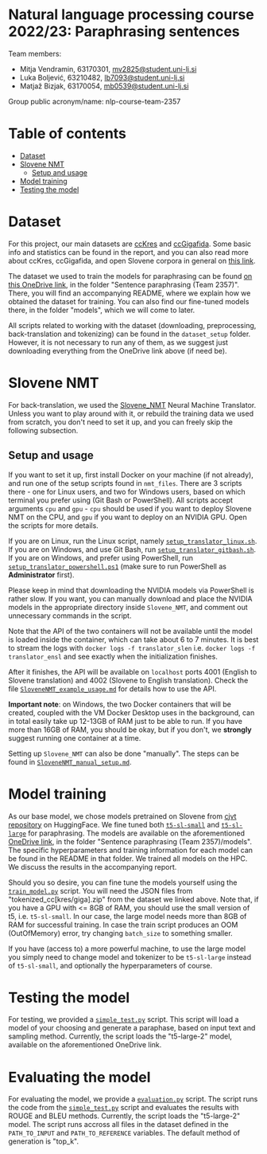 # Natural language processing course 2022/23: Paraphrasing sentences <!-- omit in toc -->

Team members:
 * Mitja Vendramin, 63170301, mv2825@student.uni-lj.si
 * Luka Boljević, 63210482, lb7093@student.uni-lj.si
 * Matjaž Bizjak, 63170054, mb0539@student.uni-lj.si
 
Group public acronym/name: nlp-course-team-2357



# Table of contents <!-- omit in toc -->

- [Dataset](#dataset)
- [Slovene NMT](#slovene-nmt)
  - [Setup and usage](#setup-and-usage)
- [Model training](#model-training)
- [Testing the model](#testing-the-model)



# Dataset

For this project, our main datasets are [ccKres](https://www.clarin.si/repository/xmlui/handle/11356/1034) and [ccGigafida](https://www.clarin.si/repository/xmlui/handle/11356/1035). Some basic info and statistics can be found in the report, and you can also read more about ccKres, ccGigafida, and open Slovene corpora in general on [this link](http://eng.slovenscina.eu/korpusi/proste-zbirke).

The dataset we used to train the models for paraphrasing can be found [on this OneDrive link](https://unilj-my.sharepoint.com/:f:/g/personal/slavkozitnik_fri1_uni-lj_si/EtN8M1dHPn1PrRg3Ff2PIWMBCkgfGq0mU2Kz2tF38HlttA?e=IiE6Nt), in the folder "Sentence paraphrasing (Team 2357)". There, you will find an accompanying README, where we explain how we obtained the dataset for training. You can also find our fine-tuned models there, in the folder "models", which we will come to later.

All scripts related to working with the dataset (downloading, preprocessing, back-translation and tokenizing) can be found in the `dataset_setup` folder. However, it is not necessary to run any of them, as we suggest just downloading everything from the OneDrive link above (if need be).



# Slovene NMT

For back-translation, we used the [Slovene_NMT](https://github.com/clarinsi/Slovene_NMT) Neural Machine Translator. Unless you want to play around with it, or rebuild the training data we used from scratch, you don't need to set it up, and you can freely skip the following subsection.


## Setup and usage

If you want to set it up, first install Docker on your machine (if not already), and run one of the setup scripts found in `nmt_files`. There are 3 scripts there - one for Linux users, and two for Windows users, based on which terminal you prefer using (Git Bash or PowerShell). All scripts accept arguments `cpu` and `gpu` - `cpu` should be used if you want to deploy Slovene NMT on the CPU, and `gpu` if you want to deploy on an NVIDIA GPU. Open the scripts for more details.

If you are on Linux, run the Linux script, namely [`setup_translator_linux.sh`](nmt_files/setup_translator_linux.sh). If you are on Windows, and use Git Bash, run [`setup_translator_gitbash.sh`](nmt_files/setup_translator_gitbash.sh). If you are on Windows, and prefer using PowerShell, run [`setup_translator_powershell.ps1`](nmt_files/setup_translator_powershell.ps1) (make sure to run PowerShell as **Administrator** first).

Please keep in mind that downloading the NVIDIA models via PowerShell is rather slow. If you want, you can manually download and place the NVIDIA models in the appropriate directory inside `Slovene_NMT`, and comment out unnecessary commands in the script.

Note that the API of the two containers will not be available until the model is loaded inside the container, which can take about 6 to 7 minutes. It is best to stream the logs with `docker logs -f translator_slen` i.e. `docker logs -f translator_ensl` and see exactly when the initialization finishes. 

After it finishes, the API will be available on `localhost` ports 4001 (English to Slovene translation) and 4002 (Slovene to English translation). Check the file [`SloveneNMT_example_usage.md`](nmt_files/SloveneNMT_example_usage.md) for details how to use the API.

**Important note**: on Windows, the two Docker containers that will be created, coupled with the VM Docker Desktop uses in the background, can in total easily take up 12-13GB of RAM just to be able to run. If you have more than 16GB of RAM, you should be okay, but if you don't, we **strongly** suggest running one container at a time.

Setting up `Slovene_NMT` can also be done "manually". The steps can be found in [`SloveneNMT_manual_setup.md`](nmt_files/SloveneNMT_manual_setup.md).



# Model training

As our base model, we chose models pretrained on Slovene from [cjvt repository](https://huggingface.co/cjvt) on HuggingFace. We fine tuned both [`t5-sl-small`](https://huggingface.co/cjvt/t5-sl-small) and [`t5-sl-large`](https://huggingface.co/cjvt/t5-sl-large) for paraphrasing. The models are available on the aforementioned [OneDrive link](https://unilj-my.sharepoint.com/:f:/g/personal/slavkozitnik_fri1_uni-lj_si/EtN8M1dHPn1PrRg3Ff2PIWMBCkgfGq0mU2Kz2tF38HlttA?e=IiE6Nt), in the folder "Sentence paraphrasing (Team 2357)/models". The specific hyperparameters and training information for each model can be found in the README in that folder. We trained all models on the HPC. We discuss the results in the accompanying report.

Should you so desire, you can fine tune the models yourself using the [`train_model.py`](train_model.py) script. You will need the JSON files from "tokenized_cc[kres/giga].zip" from the dataset we linked above. Note that, if you have a GPU with <= 8GB of RAM, you should use the small version of t5, i.e. `t5-sl-small`. In our case, the large model needs more than 8GB of RAM for successful training. In case the train script produces an OOM (OutOfMemory) error, try changing `batch_size` to something smaller.

If you have (access to) a more powerful machine, to use the large model you simply need to change model and tokenizer to be `t5-sl-large` instead of `t5-sl-small`, and optionally the hyperparameters of course.



# Testing the model

For testing, we provided a [`simple_test.py`](simple_test.py) script. This script will load a model of your choosing and generate a paraphase, based on input text and sampling method. Currently, the script loads the "t5-large-2" model, available on the aforementioned OneDrive link.


# Evaluating the model

For evaluating the model, we provide a [`evaluation.py`](evaluation.py) script. The script runs the code from the [`simple_test.py`](simple_test.py) script and evaluates the results with ROUGE and BLEU methods. Currently, the script loads the "t5-large-2" model. The script runs accross all files in the dataset defined in the `PATH_TO_INPUT` and `PATH_TO_REFERENCE` variables. The default method of generation is "top_k".